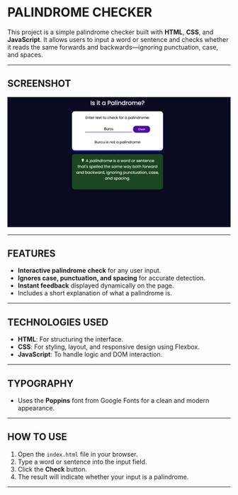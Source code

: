 # PALINDROME CHECKER

This project is a simple palindrome checker built with **HTML**, **CSS**, and **JavaScript**. It allows users to input a word or sentence and checks whether it reads the same forwards and backwards—ignoring punctuation, case, and spaces.

---

## SCREENSHOT
<img src="screenshot.png" alt="Palindrome Screenshot" width="600" />

---

## FEATURES

- **Interactive palindrome check** for any user input.
- **Ignores case, punctuation, and spacing** for accurate detection.
- **Instant feedback** displayed dynamically on the page.
- Includes a short explanation of what a palindrome is.

---

## TECHNOLOGIES USED

- **HTML**: For structuring the interface.
- **CSS**: For styling, layout, and responsive design using Flexbox.
- **JavaScript**: To handle logic and DOM interaction.

---

## TYPOGRAPHY

- Uses the **Poppins** font from Google Fonts for a clean and modern appearance.

---

## HOW TO USE

1. Open the `index.html` file in your browser.
2. Type a word or sentence into the input field.
3. Click the **Check** button.
4. The result will indicate whether your input is a palindrome.

---

